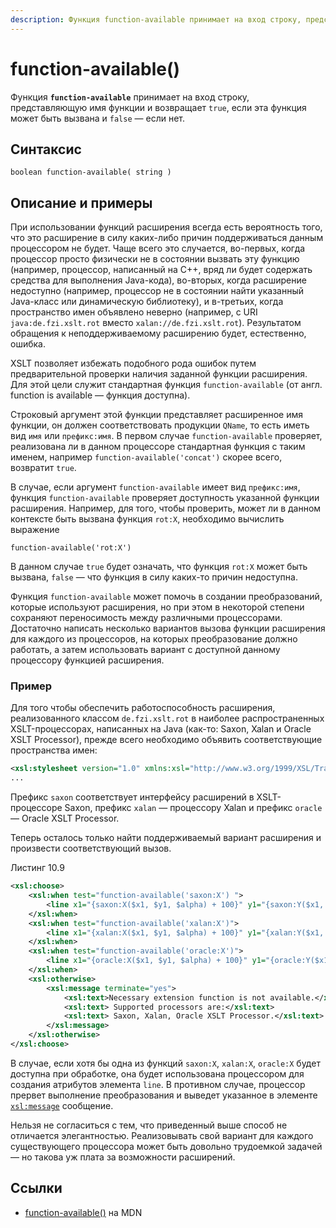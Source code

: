 ```yaml
---
description: Функция function-available принимает на вход строку, представляющую имя функции и возвращает true, если эта функция может быть вызвана и false — если нет
---
```


# function-available()

Функция **`function-available`** принимает на вход строку, представляющую имя функции и возвращает `true`, если эта функция может быть вызвана и `false` — если нет.

## Синтаксис

```
boolean function-available( string )
```

## Описание и примеры

При использовании функций расширения всегда есть вероятность того, что это расширение в силу каких-либо причин поддерживаться данным процессором не будет. Чаще всего это случается, во-первых, когда процессор просто физически не в состоянии вызвать эту функцию (например, процессор, написанный на C++, вряд ли будет содержать средства для выполнения Java-кода), во-вторых, когда расширение недоступно (например, процессор не в состоянии найти указанный Java-класс или динамическую библиотеку), и в-третьих, когда пространство имен объявлено неверно (например, с URI `java:de.fzi.xslt.rot` вместо `xalan://de.fzi.xslt.rot`). Результатом обращения к неподдерживаемому расширению будет, естественно, ошибка.

XSLT позволяет избежать подобного рода ошибок путем предварительной проверки наличия заданной функции расширения. Для этой цели служит стандартная функция `function-available` (от англ. function is available — функция доступна).

Строковый аргумент этой функции представляет расширенное имя функции, он должен соответствовать продукции `QName`, то есть иметь вид `имя` или `префикс:имя`. В первом случае `function-available` проверяет, реализована ли в данном процессоре стандартная функция с таким именем, например `function-available('concat')` скорее всего, возвратит `true`.

В случае, если аргумент `function-available` имеет вид `префикс:имя`, функция `function-available` проверяет доступность указанной функции расширения. Например, для того, чтобы проверить, может ли в данном контексте быть вызвана функция `rot:X`, необходимо вычислить выражение

```
function-available('rot:X')
```

В данном случае `true` будет означать, что функция `rot:X` может быть вызвана, `false` — что функция в силу каких-то причин недоступна.

Функция `function-available` может помочь в создании преобразований, которые используют расширения, но при этом в некоторой степени сохраняют переносимость между различными процессорами. Достаточно написать несколько вариантов вызова функции расширения для каждого из процессоров, на которых преобразование должно работать, а затем использовать вариант с доступной данному процессору функцией расширения.

### Пример

Для того чтобы обеспечить работоспособность расширения, реализованного классом `de.fzi.xslt.rot` в наиболее распространенных XSLT-процессорах, написанных на Java (как-то: Saxon, Xalan и Oracle XSLT Processor), прежде всего необходимо объявить соответствующие пространства имен:

```xml
<xsl:stylesheet version="1.0" xmlns:xsl="http://www.w3.org/1999/XSL/Transform" xmlns="http://www.w3.org/2000/svg" xmlns:saxon="java:de.fzi.xslt.rot" xmlns:xalan="xalan://de.fzi.xslt.rot" xmlns:oracle="http://www.oracle.com/XSL/Transform/java/de.fzi.xslt.rot" exclude-result-prefixes="saxon xalan oracle">
...
```

Префикс `saxon` соответствует интерфейсу расширений в XSLT-процессоре Saxon, префикс `xalan` — процессору Xalan и префикс `oracle` — Oracle XSLT Processor.

Теперь осталось только найти поддерживаемый вариант расширения и произвести соответствующий вызов.

Листинг 10.9

```xml
<xsl:choose>
    <xsl:when test="function-available('saxon:X') ">
        <line x1="{saxon:X($x1, $y1, $alpha) + 100}" y1="{saxon:Y($x1, $y1, $alpha) + 100}" x2="{saxon:X($x2, $y2, $alpha) + 100}" y2="{saxon:Y($x2, $y2, $alpha) + 100}"/>
    </xsl:when>
    <xsl:when test="function-available('xalan:X')">
        <line x1="{xalan:X($x1, $y1, $alpha) + 100}" y1="{xalan:Y($x1, $y1, $alpha) + 100}" x2="{xalan:X($x2, $y2, $alpha) + 100}" y2="{xalan:Y($x2, $y2, $alpha) + 100}"/>
    </xsl:when>
    <xsl:when test="function-available('oracle:X')">
        <line x1="{oracle:X($x1, $y1, $alpha) + 100}" y1="{oracle:Y($x1, $y1, $alpha) + 100}" x2="{oracle:X($x2, $y2, $alpha) + 100}" y2="{oracle:Y($x2, $y2, $alpha) + 100}"/>
    </xsl:when>
    <xsl:otherwise>
        <xsl:message terminate="yes">
            <xsl:text>Necessary extension function is not available.</xsl:text>
            <xsl:text> Supported processors are:</xsl:text>
            <xsl:text> Saxon, Xalan, Oracle XSLT Processor.</xsl:text>
        </xsl:message>
    </xsl:otherwise>
</xsl:choose>
```

В случае, если хотя бы одна из функций `saxon:X`, `xalan:X`, `oracle:X` будет доступна при обработке, она будет использована процессором для создания атрибутов элемента `line`. В противном случае, процессор прервет выполнение преобразования и выведет указанное в элементе [`xsl:message`](../xslt/xsl-message.md) сообщение.

Нельзя не согласиться с тем, что приведенный выше способ не отличается элегантностью. Реализовывать свой вариант для каждого существующего процессора может быть довольно трудоемкой задачей — но такова уж плата за возможности расширений.

## Ссылки

- [function-available()](https://developer.mozilla.org/en-US/docs/Web/XPath/Functions/function-available) на MDN
